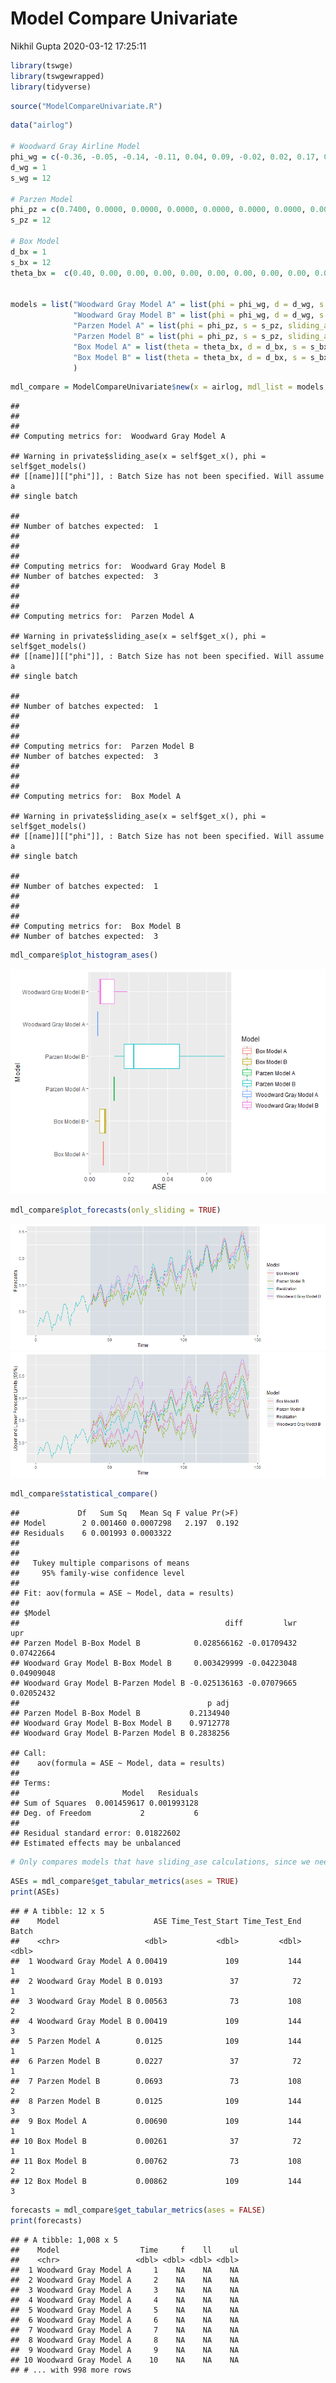 Model Compare Univariate
================
Nikhil Gupta
2020-03-12 17:25:11

``` r
library(tswge)
library(tswgewrapped)
library(tidyverse)
```

``` r
source("ModelCompareUnivariate.R")
```

``` r
data("airlog")

# Woodward Gray Airline Model
phi_wg = c(-0.36, -0.05, -0.14, -0.11, 0.04, 0.09, -0.02, 0.02, 0.17, 0.03, -0.10, -0.38)
d_wg = 1
s_wg = 12

# Parzen Model
phi_pz = c(0.7400, 0.0000, 0.0000, 0.0000, 0.0000, 0.0000, 0.0000, 0.0000, 0.0000, 0.0000, 0.0000, 0.3800, -0.2812)
s_pz = 12

# Box Model
d_bx = 1
s_bx = 12  
theta_bx =  c(0.40, 0.00, 0.00, 0.00, 0.00, 0.00, 0.00, 0.00, 0.00, 0.00, 0.00, 0.60, -0.24)


models = list("Woodward Gray Model A" = list(phi = phi_wg, d = d_wg, s = s_wg, sliding_ase = FALSE),
              "Woodward Gray Model B" = list(phi = phi_wg, d = d_wg, s = s_wg, sliding_ase = TRUE),
              "Parzen Model A" = list(phi = phi_pz, s = s_pz, sliding_ase = FALSE),
              "Parzen Model B" = list(phi = phi_pz, s = s_pz, sliding_ase = TRUE),
              "Box Model A" = list(theta = theta_bx, d = d_bx, s = s_bx, sliding_ase = FALSE),
              "Box Model B" = list(theta = theta_bx, d = d_bx, s = s_bx, sliding_ase = TRUE)
              )
```

``` r
mdl_compare = ModelCompareUnivariate$new(x = airlog, mdl_list = models, n.ahead = 36, batch_size = 72)
```

    ## 
    ## 
    ## 
    ## Computing metrics for:  Woodward Gray Model A

    ## Warning in private$sliding_ase(x = self$get_x(), phi = self$get_models()
    ## [[name]][["phi"]], : Batch Size has not been specified. Will assume a
    ## single batch

    ## 
    ## Number of batches expected:  1 
    ## 
    ## 
    ## 
    ## Computing metrics for:  Woodward Gray Model B 
    ## Number of batches expected:  3 
    ## 
    ## 
    ## 
    ## Computing metrics for:  Parzen Model A

    ## Warning in private$sliding_ase(x = self$get_x(), phi = self$get_models()
    ## [[name]][["phi"]], : Batch Size has not been specified. Will assume a
    ## single batch

    ## 
    ## Number of batches expected:  1 
    ## 
    ## 
    ## 
    ## Computing metrics for:  Parzen Model B 
    ## Number of batches expected:  3 
    ## 
    ## 
    ## 
    ## Computing metrics for:  Box Model A

    ## Warning in private$sliding_ase(x = self$get_x(), phi = self$get_models()
    ## [[name]][["phi"]], : Batch Size has not been specified. Will assume a
    ## single batch

    ## 
    ## Number of batches expected:  1 
    ## 
    ## 
    ## 
    ## Computing metrics for:  Box Model B 
    ## Number of batches expected:  3

``` r
mdl_compare$plot_histogram_ases()
```

![](ModelCompareUnivariate_files/figure-markdown_github/unnamed-chunk-5-1.png)

``` r
mdl_compare$plot_forecasts(only_sliding = TRUE)
```

![](ModelCompareUnivariate_files/figure-markdown_github/unnamed-chunk-6-1.png)![](ModelCompareUnivariate_files/figure-markdown_github/unnamed-chunk-6-2.png)

``` r
mdl_compare$statistical_compare()  
```

    ##             Df   Sum Sq   Mean Sq F value Pr(>F)
    ## Model        2 0.001460 0.0007298   2.197  0.192
    ## Residuals    6 0.001993 0.0003322               
    ## 
    ## 
    ##   Tukey multiple comparisons of means
    ##     95% family-wise confidence level
    ## 
    ## Fit: aov(formula = ASE ~ Model, data = results)
    ## 
    ## $Model
    ##                                              diff         lwr        upr
    ## Parzen Model B-Box Model B            0.028566162 -0.01709432 0.07422664
    ## Woodward Gray Model B-Box Model B     0.003429999 -0.04223048 0.04909048
    ## Woodward Gray Model B-Parzen Model B -0.025136163 -0.07079665 0.02052432
    ##                                          p adj
    ## Parzen Model B-Box Model B           0.2134940
    ## Woodward Gray Model B-Box Model B    0.9712778
    ## Woodward Gray Model B-Parzen Model B 0.2838256

    ## Call:
    ##    aov(formula = ASE ~ Model, data = results)
    ## 
    ## Terms:
    ##                       Model   Residuals
    ## Sum of Squares  0.001459617 0.001993128
    ## Deg. of Freedom           2           6
    ## 
    ## Residual standard error: 0.01822602
    ## Estimated effects may be unbalanced

``` r
# Only compares models that have sliding_ase calculations, since we need more than 1 result per model
```

``` r
ASEs = mdl_compare$get_tabular_metrics(ases = TRUE)
print(ASEs)
```

    ## # A tibble: 12 x 5
    ##    Model                     ASE Time_Test_Start Time_Test_End Batch
    ##    <chr>                   <dbl>           <dbl>         <dbl> <dbl>
    ##  1 Woodward Gray Model A 0.00419             109           144     1
    ##  2 Woodward Gray Model B 0.0193               37            72     1
    ##  3 Woodward Gray Model B 0.00563              73           108     2
    ##  4 Woodward Gray Model B 0.00419             109           144     3
    ##  5 Parzen Model A        0.0125              109           144     1
    ##  6 Parzen Model B        0.0227               37            72     1
    ##  7 Parzen Model B        0.0693               73           108     2
    ##  8 Parzen Model B        0.0125              109           144     3
    ##  9 Box Model A           0.00690             109           144     1
    ## 10 Box Model B           0.00261              37            72     1
    ## 11 Box Model B           0.00762              73           108     2
    ## 12 Box Model B           0.00862             109           144     3

``` r
forecasts = mdl_compare$get_tabular_metrics(ases = FALSE)
print(forecasts)
```

    ## # A tibble: 1,008 x 5
    ##    Model                  Time     f    ll    ul
    ##    <chr>                 <dbl> <dbl> <dbl> <dbl>
    ##  1 Woodward Gray Model A     1    NA    NA    NA
    ##  2 Woodward Gray Model A     2    NA    NA    NA
    ##  3 Woodward Gray Model A     3    NA    NA    NA
    ##  4 Woodward Gray Model A     4    NA    NA    NA
    ##  5 Woodward Gray Model A     5    NA    NA    NA
    ##  6 Woodward Gray Model A     6    NA    NA    NA
    ##  7 Woodward Gray Model A     7    NA    NA    NA
    ##  8 Woodward Gray Model A     8    NA    NA    NA
    ##  9 Woodward Gray Model A     9    NA    NA    NA
    ## 10 Woodward Gray Model A    10    NA    NA    NA
    ## # ... with 998 more rows
